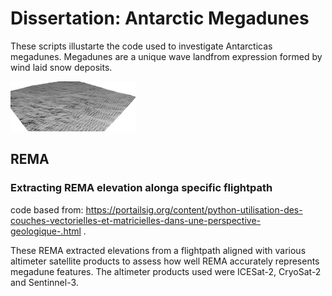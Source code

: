 # Dissertation: Antarctic Megadunes
These scripts illustarte the code used to investigate Antarcticas megadunes. Megadunes are a unique wave landfrom expression formed by wind laid snow deposits. 

<img src="3D MD fig copy.png" alt="Simply Easy Learning" width="200" height="80">

## REMA

### Extracting REMA elevation alonga specific flightpath
code based from: https://portailsig.org/content/python-utilisation-des-couches-vectorielles-et-matricielles-dans-une-perspective-geologique-.html .

These REMA extracted elevations from a flightpath aligned with various altimeter satellite products to assess how well REMA accurately represents megadune features. The altimeter products used were ICESat-2, CryoSat-2 and Sentinnel-3.
